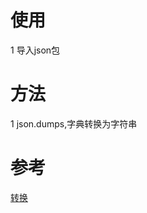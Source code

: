 # 使用
1 导入json包
# 方法
1 json.dumps,字典转换为字符串
# 参考
[转换](https://www.cnblogs.com/minsons/articles/8042101.html)
